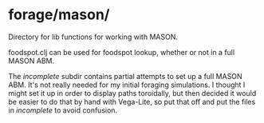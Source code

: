 forage/mason/
===
Directory for lib functions for working with MASON.

foodspot.clj can be used for foodspot lookup, whether or not
in a full MASON ABM.

The *incomplete* subdir contains partial attempts to set up a full
MASON ABM.  It's not really needed for my initial foraging
simulations.  I thought I might set it up in order to display paths
toroidally, but then decided it would be easier to do that by hand
with Vega-Lite, so put that off and put the files in *incomplete* to
avoid confusion.
